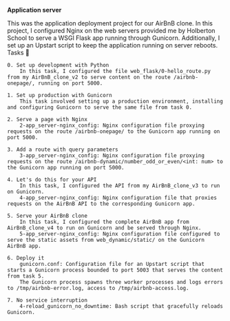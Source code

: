 **Application server**

This was the application deployment project for our AirBnB clone. In this project, I configured Nginx on the web servers provided me by Holberton School to serve a WSGI Flask app running through Gunicorn. Additionally, I set up an Upstart script to keep the application running on server reboots.
Tasks 📃

    0. Set up development with Python
        In this task, I configured the file web_flask/0-hello_route.py from my AirBnB_clone_v2 to serve content on the route /airbnb-onepage/, running on port 5000.

    1. Set up production with Gunicorn
        This task involved setting up a production environment, installing and configuring Gunicorn to serve the same file from task 0.

    2. Serve a page with Nginx
        2-app_server-nginx_config: Nginx configuration file proxying requests on the route /airbnb-onepage/ to the Gunicorn app running on port 5000.

    3. Add a route with query parameters
        3-app_server-nginx_config: Nginx configuration file proxying requests on the route /airbnb-dynamic/number_odd_or_even/<int: num> to the Gunicorn app running on port 5000.

    4. Let's do this for your API
        In this task, I configured the API from my AirBnB_clone_v3 to run on Gunicorn.
        4-app_server-nginx_config: Nginx configuration file that proxies requests on the AirBnB API to the corresponding Gunicorn app.

    5. Serve your AirBnB clone
        In this task, I configured the complete AirBnB app from AirBnB_clone_v4 to run on Gunicorn and be served through Nginx.
        5-app_server-nginx_config: Nginx configuration file configured to serve the static assets from web_dynamic/static/ on the Gunicorn AirBnB app.

    6. Deploy it
        gunicorn.conf: Configuration file for an Upstart script that starts a Gunicorn process bounded to port 5003 that serves the content from task 5.
        The Gunicorn process spawns three worker processes and logs errors to /tmp/airbnb-error.log, access to /tmp/airbnb-access.log.

    7. No service interruption
        4-reload_gunicorn_no_downtime: Bash script that gracefully reloads Gunicorn.
